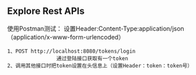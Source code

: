## Explore Rest APIs

使用Postman测试：
设置Header:Content-Type:application/json  （application/x-www-form-urlencoded）

    1、POST http://localhost:8080/tokens/login
                    通过登陆接口获取有一个token
    2、调用其他接口时把token设置在头信息上（设置Header：token：token号）